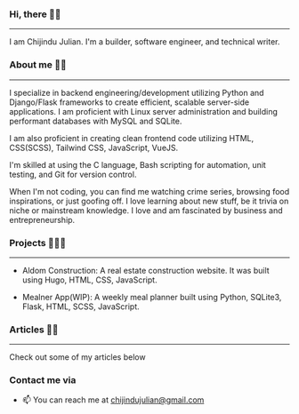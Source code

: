 ### Hi, there 👋🏿
***

 I am Chijindu Julian. I'm a builder, software engineer, and technical writer.

### About me 🧔🏿
***

I specialize in backend engineering/development utilizing Python and Django/Flask frameworks to create efficient, scalable server-side applications. I am proficient with Linux server administration and building performant databases with MySQL and SQLite.

I am also proficient in creating clean frontend code utilizing HTML, CSS(SCSS), Tailwind CSS, JavaScript, VueJS.

I'm skilled at using the C language, Bash scripting for automation, unit testing, and Git for version control.

When I'm not coding, you can find me watching crime series, browsing food inspirations, or just goofing off. I love learning about new stuff, be it trivia on niche or mainstream knowledge. I love and am fascinated by business and entrepreneurship.

### Projects 👨🏾‍💻
***

- Aldom Construction: A real estate construction website. It was built using Hugo, HTML, CSS, JavaScript.

- Mealner App(WIP): A weekly meal planner built using Python, SQLite3, Flask, HTML, SCSS, JavaScript.

### Articles ✍🏿
***

Check out some of my articles below

### Contact me via
- 📫 You can reach me at chijindujulian@gmail.com
